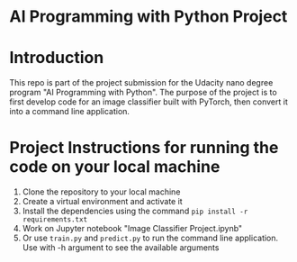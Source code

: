 # AI Programming with Python Project

# Introduction 
This repo is part of the project submission for the Udacity nano degree program "AI Programming with Python".
The purpose of the project is to first develop code for an image classifier built with PyTorch, then convert it into a command line application.


# Project Instructions for running the code on your local machine
1. Clone the repository to your local machine
2. Create a virtual environment and activate it
3. Install the dependencies using the command `pip install -r requirements.txt`
4. Work on Jupyter notebook "Image Classifier Project.ipynb"
5. Or use `train.py` and `predict.py` to run the command line application. Use with -h argument to see the available arguments
